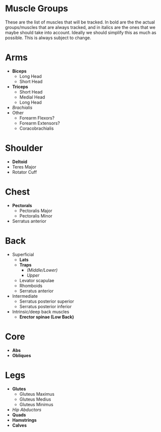 # Muscle Groups

These are the list of muscles that will be tracked. In bold are the the actual groups/muscles that are always tracked, and in italics are the ones that we maybe should take into account. Ideally we should simplify this as much as possible. This is always subject to change. 
# Arms
- **Biceps**
	- Long Head
	- Short Head
- **Triceps**
	- Short Head
	- Medial Head
	- Long Head
- *Brachialis*
- Other
	- Forearm Flexors?
	- Forearm Extensors?
	- Coracobrachialis
# Shoulder
- **Deltoid**
- Teres Major
- Rotator Cuff
# Chest
- **Pectorals**
	- Pectoralis Major
	- Pectoralis Minor
- Serratus anterior
# Back
- Superficial
	- **Lats**
	- **Traps** 
		- *(Middle/Lower)*
		- *Upper*
	- Levator scapulae
	- Rhomboids
	- Serratus anterior
- Intermediate
	- Serratus posterior superior
	- Serratus posterior inferior
- Intrinsic/deep back muscles
	- **Erector spinae (Low Back)**

# Core
- **Abs**
- **Obliques**

# Legs
- **Glutes**
	- Gluteus Maximus
	- Gluteus Medius
	- Gluteus Minimus
- *Hip Abductors*
- **Quads**
- **Hamstrings**
- **Calves**
